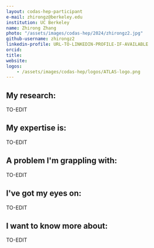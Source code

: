 ```yaml
---
layout: codas-hep-participant
e-mail: zhirongz@berkeley.edu
institution: UC Berkeley
name: Zhirong Zhang
photo: "/assets/images/codas-hep/2024/zhirongz2.jpg"
github-username: zhirongz2
linkedin-profile: URL-TO-LINKEDIN-PROFILE-IF-AVAILABLE
orcid:
title:
website:
logos:
    - /assets/images/codas-hep/logos/ATLAS-logo.png
---
```


## My research:
TO-EDIT

## My expertise is:
TO-EDIT

## A problem I'm grappling with:
TO-EDIT

## I've got my eyes on:
TO-EDIT

## I want to know more about:
TO-EDIT
